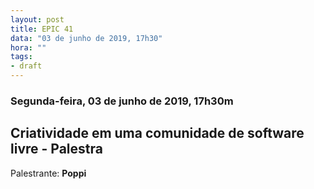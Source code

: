 ```yaml
---
layout: post
title: EPIC 41
data: "03 de junho de 2019, 17h30"
hora: ""
tags:
- draft
---
```



### Segunda-feira, 03 de junho de 2019, 17h30m

## Criatividade em uma comunidade de software livre - Palestra
Palestrante: **Poppi**

